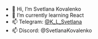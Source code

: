 - 👋 Hi, I’m Svetlana Kovalenko
- 🌱 I’m currently learning React
- 📫 Telegram: [@K_L_Svetlana](https://t.me/K_L_Svetlana)
- 📫 Discord: @SvetlanaKovalenko

<!---
SvetlanaKova
/
SvetlanaKova is a ✨ special ✨ repository because its `README.md` (this file) appears on your GitHub profile.
You can click the Preview link to take a look at your changes.
--->
